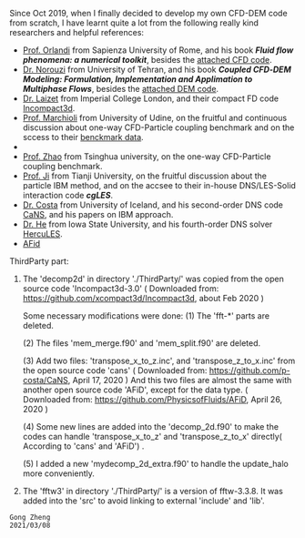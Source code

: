 Since Oct 2019, when I finally decided to develop my own CFD-DEM code from scratch, I have learnt quite a lot from the following really kind researchers and helpful references:
* [Prof. Orlandi](http://dma.ing.uniroma1.it/users/orlandi/resume.html) from Sapienza University of Rome, and his book ***Fluid flow phenomena: a numerical toolkit***, besides the [attached CFD code](http://dma.ing.uniroma1.it/users/orlandi/diskette.tar.gz).
* [Dr. Norouzi](https://www.researchgate.net/profile/Hamid-Norourzi) from University of Tehran, and his book ***Coupled CFD‐DEM Modeling: Formulation, Implementation and Applimation to Multiphase Flows***, besides the [attached DEM code](https://www.wiley.com//legacy/wileychi/norouzi/form.html?type=SupplementaryMaterial).
* [Dr. Laizet](http://www.imperial.ac.uk/people/s.laizet) from Imperial College London, and their compact FD code [Incompact3d](https://github.com/xcompact3d/Incompact3d).
* [Prof. Marchioli](http://158.110.32.35/) from University of Udine, on the fruitful and continuous discussion about one-way CFD-Particle coupling benchmark and on the sccess to their [benckmark data](http://158.110.32.35/download/DNS-TEST-CASE/).
*
* [Prof. Zhao](http://www.hy.tsinghua.edu.cn/publish/hy/1734/2016/20160906103444054482650/20160906103444054482650_.html) from Tsinghua university, on the one-way CFD-Particle coupling benchmark. 
* [Prof. Ji](http://faculty.tju.edu.cn/060018/zh_CN/index.htm) from Tianji University, on the fruitful discussion about the particle IBM method, and on the accsee to their in-house DNS/LES-Solid interaction code ***cgLES***.
* [Dr. Costa](https://p-costa.github.io/) from University of Iceland, and his second-order DNS code [CaNS](https://github.com/p-costa/CaNS), and his papers on IBM approach.
* [Dr. He](https://www.engineering.iastate.edu/people/profile/phe/) from Iowa State University, and his fourth-order DNS solver [HercuLES](https://github.com/friedenhe/hercules).
* [AFid](https://github.com/PhysicsofFluids/AFiD)


ThirdParty part:

  1. The 'decomp2d' in directory './ThirdParty/' was copied from the open source code 'Incompact3d-3.0'
            ( Downloaded from: https://github.com/xcompact3d/Incompact3d, about Feb 2020 )

     Some necessary modifications were done:
        (1) The 'fft-*' parts are deleted.

        (2) The files 'mem_merge.f90' and 'mem_split.f90' are deleted.

        (3) Add two files:  'transpose_x_to_z.inc', and 'transpose_z_to_x.inc' from the open source code 'cans'
            ( Downloaded from: https://github.com/p-costa/CaNS,  April 17, 2020 )
            And this two files are almost the same with another open source code 'AFiD', except for the data type.
            ( Downloaded from: https://github.com/PhysicsofFluids/AFiD, April 26, 2020 )

        (4) Some new lines are added into the 'decomp_2d.f90' to make the codes can handle 'transpose_x_to_z' and 'transpose_z_to_x' directly( According to 'cans' and 'AFiD') . 

        (5) I added a new 'mydecomp_2d_extra.f90' to handle the update_halo more conveniently.


  2. The 'fftw3' in directory './ThirdParty/' is a version of fftw-3.3.8. It was added into the 'src' to avoid linking to external 'include' and 'lib'.        
   

    Gong Zheng
    2021/03/08
